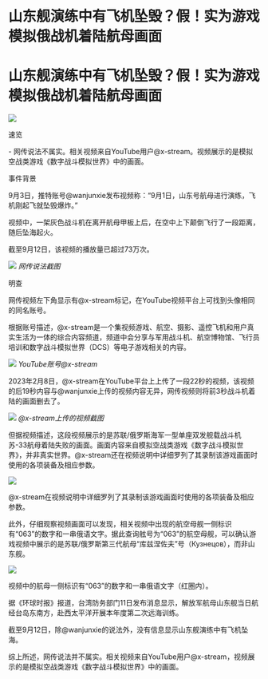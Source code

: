 # 山东舰演练中有飞机坠毁？假！实为游戏模拟俄战机着陆航母画面

# 山东舰演练中有飞机坠毁？假！实为游戏模拟俄战机着陆航母画面

![](https://inews.gtimg.com/om_bt/OjOoIeqTbS6QpD5OecavNWn5JYMZEnTdG0qyMXInevgwUAA/1000)

速览

\- 网传说法不属实。相关视频来自YouTube用户@x-stream。视频展示的是模拟空战类游戏《数字战斗模拟世界》中的画面。

事件背景

9月3日，推特账号@wanjunxie发布视频称：“9月1日，山东号航母进行演练，飞机刚起飞就坠毁爆炸。”

视频中，一架灰色战斗机在离开航母甲板上后，在空中上下颠倒飞行了一段距离，随后坠海起火。

截至9月12日，该视频的播放量已超过73万次。

![](https://inews.gtimg.com/om_bt/O0y0cuAjnj2pctafX2yEdfasdFtnoGBpUvoUlbC8LHFoUAA/1000)
_网传说法截图_

明查

网传视频左下角显示有@x-stream标记，在YouTube视频平台上可找到头像相同的同名账号。

根据账号描述，@x-stream是一个集视频游戏、航空、摄影、遥控飞机和用户真实生活为一体的综合内容频道，频道中会分享与军用战斗机、航空博物馆、飞行员培训和数字战斗模拟世界（DCS）等电子游戏相关的内容。

![](https://inews.gtimg.com/om_bt/O00u3p-5WOxlFoPqSWGZJRQ4UK54bHnoGXd6-CV1nMCi8AA/1000)
_YouTube账号@x-stream_

2023年2月8日，@x-stream在YouTube平台上上传了一段22秒的视频，该视频的后19秒内容与@wanjunxie上传的视频内容无异，网传视频则将前3秒战斗机着陆的画面删去了。

![](https://inews.gtimg.com/om_bt/OL36_F7XJ6JZQgrdE_YehB5uMfr9-8fL4OdjsqiV9g-RkAA/1000)
_@x-stream上传的视频截图_

但据视频描述，这段视频展示的是苏联/俄罗斯海军一型单座双发舰载战斗机苏-33航母着陆失败的画面。画面内容来自模拟空战类游戏《数字战斗模拟世界》，并非真实世界。@x-stream还在视频说明中详细罗列了其录制该游戏画面时使用的各项装备及相应参数。

![](https://inews.gtimg.com/om_bt/OsvRKK1sDzGNgJ6HCQLDT-2uS0TBDBGL0DREJv5bD_MYMAA/1000)

@x-stream在视频说明中详细罗列了其录制该游戏画面时使用的各项装备及相应参数。

此外，仔细观察视频画面可以发现，相关视频中出现的航空母舰一侧标识有“063”的数字和一串俄语文字。据此查询舷号为“063”的航空母舰，可以确认游戏视频中展示的是苏联/俄罗斯第三代航母“库兹涅佐夫”号（Кузнецов），而非山东舰。

![](https://inews.gtimg.com/om_bt/OsnwCfZGK4IDxOq4S15Tvf1YnuYznZWXWTnHpKZehX4p0AA/1000)

视频中的航母一侧标识有“063”的数字和一串俄语文字（红圈内）。

据《环球时报》报道，台湾防务部门11日发布消息显示，解放军航母山东舰当日航经台岛东南方，赴西太平洋开展本年度第二次远海训练。

截至9月12日，除@wanjunxie的说法外，没有信息显示山东舰演练中有飞机坠海。

综上所述，网传说法并不属实。相关视频来自YouTube用户@x-stream，视频展示的是模拟空战类游戏《数字战斗模拟世界》中的画面。

